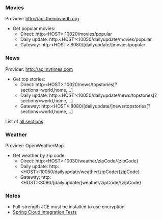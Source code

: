 ### Movies

Provider: http://api.themoviedb.org

   * Get popular movies:
     - Direct: http:\<HOST\>:10020/movies/popular
     - Daily update: http:\<HOST\>:10050/dailyupdate/movies/popular
     - Gateway: http:\<HOST\>:8080/[dailyupdate/]movies/popular

### News

Provider: http://api.nytimes.com

   * Get top stories:
     - Direct: http:\<HOST\>:10020/news/topstories[?sections=world,home,...]
     - Daily update: http:\<HOST\>:10050/dailyupdate/news/topstories[?sections=world,home,...]
     - Gateway: http:\<HOST\>:8080/[dailyupdate/]news/topstories[?sections=world,home,...]

   List of [all sections](http://developer.nytimes.com/docs/read/top_stories_api)

### Weather

Provider: OpenWeatherMap

   * Get weather by zip code:
     - Direct: http:\<HOST\>:10030/weather/zipCode/{zipCode}
     - Daily update: http:\<HOST\>:10050/dailyupdate/weather/zipCode/{zipCode}
     - Gateway: http:\<HOST\>:8080/[dailyupdate/]weather/zipCode/{zipCode}

### Notes
   * Full-strength JCE must be installed to use encryption
   * [Spring Cloud Integration Tests](https://github.com/spring-cloud-samples/tests)

